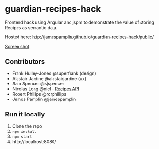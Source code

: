 guardian-recipes-hack
=====================

Frontend hack using Angular and jspm to demonstrate the value of storing Recipes as semantic data.

Hosted here: http://jamespamplin.github.io/guardian-recipes-hack/public/

[Screen shot](guardian-recipes-hack-screen-shot-2014-07-15.png)

## Contributors
- Frank Hulley-Jones @superfrank (design)
- Alastair Jardine @alastairjardine (ux)
- Sam Spencer @sjspencer
- Nicolas Long @nicl - [Recipes API](https://github.com/nicl/recipes-api)
- Robert Phillips @rcrphillips
- James Pamplin @jamespamplin


## Run it locally
1. Clone the repo
2. `npm install`
3. `npm start`
4. http://localhost:8080/
